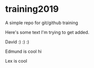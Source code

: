 # training2019
A simple repo for git/github training

Here's some text I'm trying to get added.

David :) :) :)

Edmund is cool hi

Lex is cool